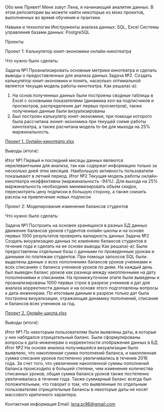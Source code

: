 Обо мне
Привет! Меня зовут Лена, я начинающий аналитик данных. В этом репозитории вы можете найти некоторые из моих проектов, выполненных во время обучения и практики.

Навыки и технологии
Инструменты анализа данных: SQL, Excel
Системы управления базами данных: PostgreSQL


Проекты

Проект 1: Калькулятор юнит-экономики онлайн-кинотеатра

Что нужно было сделать:

Задача №1 Проанализировать основные метрики кинотеатра и сделать выводы о предоставленных для анализа данных
Задача №2. Создать калькулятор юнит-экономики и понять, насколько оптимальной является текущая модель работы кинотеатра.
Как решала(-а):
1. На основ полученных данных были построены сводные таблицы в Excel с основными показателями (динамика кол-ва подписчиков и просмотров, распределение дат первых просмотров), также полученные данные были визуализированы
2. Был построен калькулятр юнит-экономики, при помощи которого была рассчитана эюнит-экономика при текущей схеме работы кинотеатра, а также расчитана модель to-be для мыхода на 25% маржинальность.

[Проект 1. Онлайн-кинотеатр.xlsx](https://github.com/Elena1Prokopeva/Portfolio/files/12006076/1.-.xlsx)

Выводы (итоги):

Итог №1 Первый и последний месяцы данных являются нерелевантными для анализа, так как содержат информацию только за несколько дней этих месяцев. Наибольшую активность пользователи показывают в летний период.
Итог №2 Текущая модель работы онлайн-кинотеатра неэффективна (маржинальность -94%). Для выхода на 25% маржинальность необходимо минимизировать объем скидок, пересмотреть цену подписки в большую сторону, а также снизить расхоы на привлечение новых подписок



Проект 2: Моделирование изменения балансов студентов

Что нужно было сделать:

Задача №1 Построить на основее хранящихся в разных БД данных движение балансов уроков студентов онлайн-школы и на основе первых 1000 результатов проверить валидность данных
Задача №2 Создать визуализацию данных по изменеию балансов студентов в течение года и сделать на ее основе выводы
Как решала(-а): 
Были предоставлены отдельные базы с данными по проведенным урокам и данными по платежам студентов. При помощи запоосов SQL были выделены данные о всех пополнениях балансов уроков учениками и всех списаниях с баланса учеников уроков по дням. На каждый день был выведен баланс уроков как разница между накопленными на дату пополнениями и списанием. На промежуточном этапе были выведены и проанализированы 1000 первых строк в разрезе учеников и дат для анализа корректности данных и на основе этого подготовлены вопросы к дата-инженерам. По итоговым данным в разрезе только дат была построена визуализации, отражающая динамику пополнений, списания и балансов всех учеников за год.

[Проект 2. Онлайн-школа.xlsx](https://github.com/Elena1Prokopeva/Portfolio/files/12006231/2.-.xlsx)

Выводы (итоги):

Итог №1 По некоторым пользователям были выявлены даты, в которые у них наблдался отрицательный баланс. Были сформулированы вопросы к дата-инженерам о корреектности отображения данных в БД
Итог №2 На основе анализа получившейся визуализации было выявлено, что накопленная сумма пополнений баланса, и накопленная сумма списания уроков постепенно увеличивались в течение 2016 года. За счет того, что увеличение накопленной суммы пополнений баланса происходило в большей степени, чем изменение количества списанных уроков, общая сумма баланса уроков также постепенно увеличивалась в течение года. Также суммарный баланс всегда был положительным, что говорит о том, что выявленные по отдельным пользователям отрицательные балансы в некоторые даты не носят массового критичного характера.

Контактная информация
Email: lena.pr96@gmail.com
